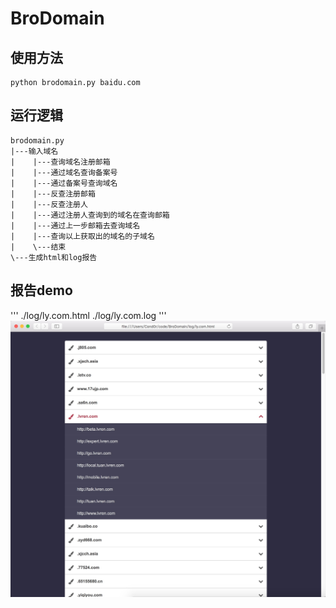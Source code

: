 # BroDomain



## 使用方法
```
python brodomain.py baidu.com
```


## 运行逻辑

    brodomain.py
    |---输入域名
    |    |---查询域名注册邮箱
    |    |---通过域名查询备案号
    |    |---通过备案号查询域名
    |    |---反查注册邮箱
    |    |---反查注册人
    |    |---通过注册人查询到的域名在查询邮箱
    |    |---通过上一步邮箱去查询域名
    |    |---查询以上获取出的域名的子域名
    |    \---结束
    \---生成html和log报告

## 报告demo
  '''
  ./log/ly.com.html
  ./log/ly.com.log
  '''
  <img src=./log/pic.png>
